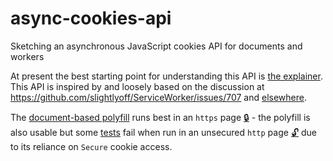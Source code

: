 # async-cookies-api
Sketching an asynchronous JavaScript cookies API for documents and workers

At present the best starting point for understanding this API is [the explainer](explainer.md). This API is inspired by and loosely based on the discussion at https://github.com/slightlyoff/ServiceWorker/issues/707 and [elsewhere](https://github.com/bsittler/async-cookies-api/issues/14).

The [document-based polyfill](cookies.js) runs best in an `https` page [🔒](https://bsittler.github.io/async-cookies-api/cookies_test.html) - the polyfill is also usable but some [tests](cookies_test.js) fail when run in an unsecured `http` page [🔓](http://bsittler.github.io/async-cookies-api/cookies_test.html) due to its reliance on `Secure` cookie access.

